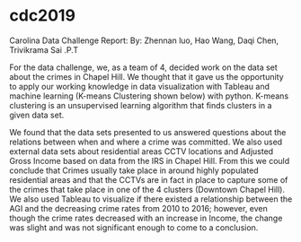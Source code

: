 # cdc2019
Carolina Data Challenge Report:
By: Zhennan luo, Hao Wang, Daqi Chen, Trivikrama Sai .P.T

For the data challenge, we, as a team of 4, decided work on the data set about the crimes in Chapel Hill. We thought that it gave us the opportunity to apply our working knowledge in data visualization with Tableau and machine learning (K-means Clustering shown below) with python. K-means clustering is an unsupervised learning algorithm that finds clusters in a given data set.

We found that the data sets presented to us answered questions about the relations between when and where a crime was committed. We also used external data sets about residential areas CCTV locations and Adjusted Gross Income based on data from the IRS in Chapel Hill. From this we could conclude that Crimes usually take place in around highly populated residential areas and that the CCTVs are in fact in place to capture some of the crimes that take place in one of the 4 clusters (Downtown Chapel Hill). We also used Tableau to visualize if there existed a relationship between the AGI and the decreasing crime rates from 2010 to 2016; however, even though the crime rates decreased with an increase in Income, the change was slight and was not significant enough to come to a conclusion.
